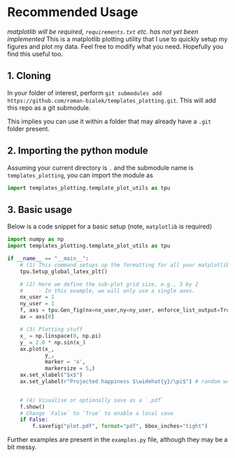 # Recommended Usage
*matplotlib will be required, `requirements.txt` etc. has not yet been implemented*
This is a matplotlib plotting utility that I use to quickly setup my figures and plot my data. Feel free to modify what you need. Hopefully you find this useful too.

## 1. Cloning
In your folder of interest, perform `git submodules add https://github.com/roman-bialek/templates_plotting.git`. This will add this repo as a git submodule.

This implies you can use it within a folder that may already have a `.git` folder present.
## 2. Importing the python module
Assuming your current directory is `.` and the submodule name is `templates_plotting`, you can import the module as
```python
import templates_plotting.template_plot_utils as tpu
```
## 3. Basic usage
Below is a code snippet for a basic setup (note, `matplotlib` is required)
```python
import numpy as np
import templates_plotting.template_plot_utils as tpu

if __name__ == "__main__":
    # (1) This command setups up the formatting for all your matplotlib plots in this file
    tpu.Setup_global_latex_plt()

    # (2) Here we define the sub-plot grid size, e.g., 3 by 2
    #     - In this example, we will only use a single axes.
    nx_user = 1
    ny_user = 1
    f, axs = tpu.Gen_fig(nx=nx_user,ny=ny_user, enforce_list_output=True)
    ax = axs[0]

    # (3) Plotting stuff
    x_ = np.linspace(0, np.pi)
    y_ = 2.0 * np.sin(x_)
    ax.plot(x_,
            y_,
            marker = 'o',
            markersize = 5,)
    ax.set_xlabel("$x$")
    ax.set_ylabel(r"Projected happiness $\widehat{y}/\pi$") # random words


    # (4) Visualise or optionally save as a `.pdf`
    f.show()
    # Change `False` to `True` to enable a local save
    if False:
        f.savefig("plot.pdf", format="pdf", bbox_inches="tight")
```

Further examples are present in the `examples.py` file, although they may be a bit messy.
